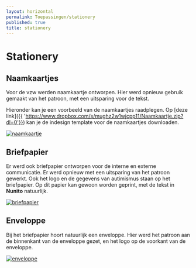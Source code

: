 ```yaml
---
layout: horizontal
permalink: Toepassingen/stationery
published: true
title: stationery
---
```


# Stationery

## Naamkaartjes
Voor de vzw werden naamkaartje ontworpen. Hier werd opnieuw gebruik gemaakt van het patroon, met een uitsparing voor de tekst.

Hieronder kan je een voorbeeld van de naamkaartjes raadplegen. Op [deze link]({{ 'https://www.dropbox.com/s/mughz2w1wjcpp11/Naamkaartje.zip?dl=0'}}) kan je de indesign template voor de naamkaartjes downloaden.

<a href="{{site.url}}/1718-3CMO-BaP-marigiel/assets/images/toepassingen/Naamkaartje.png" data-lightbox="image-1" data-title="Brochure"><img src="{{site.url}}/1718-3CMO-BaP-marigiel/assets/images/toepassingen/Naamkaartje.png" alt="naamkaartje" class="w-75"></a>

## Briefpapier
    
Er werd ook briefpapier ontworpen voor de interne en externe communicatie. Er werd opnieuw met een uitsparing van het patroon gewerkt. Ook het logo en de gegevens van autimismus staan op het briefpapier. Op dit papier kan gewoon worden geprint, met de tekst in <b>Nunito</b> natuurlijk.

<a href="{{site.url}}/1718-3CMO-BaP-marigiel/assets/images/toepassingen/Briefpapier.png" data-lightbox="image-2" data-title="briefpapier"><img src="{{site.url}}/1718-3CMO-BaP-marigiel/assets/images/toepassingen/Briefpapier.png" alt="briefpapier" class="w-75"></a>

## Enveloppe
    
Bij het briefpapier hoort natuurlijk een enveloppe. Hier werd het patroon aan de binnenkant van de enveloppe gezet, en het logo op de voorkant van de enveloppe.

<a href="{{site.url}}/1718-3CMO-BaP-marigiel/assets/images/toepassingen/enveloppe.png" data-lightbox="image-3" data-title="enveloppe"><img src="{{site.url}}/1718-3CMO-BaP-marigiel/assets/images/toepassingen/enveloppe.png" alt="enveloppe" class="w-75"></a>

